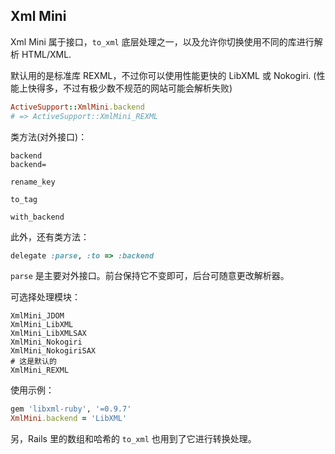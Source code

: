 ## Xml Mini

Xml Mini 属于接口，`to_xml` 底层处理之一，以及允许你切换使用不同的库进行解析 HTML/XML.

默认用的是标准库 REXML，不过你可以使用性能更快的 LibXML 或 Nokogiri. (性能上快得多，不过有极少数不规范的网站可能会解析失败)

```ruby
ActiveSupport::XmlMini.backend
# => ActiveSupport::XmlMini_REXML
```

类方法(对外接口)：

```
backend
backend=

rename_key

to_tag

with_backend
```

此外，还有类方法：

```ruby
delegate :parse, :to => :backend
```

`parse` 是主要对外接口。前台保持它不变即可，后台可随意更改解析器。

可选择处理模块：

```
XmlMini_JDOM
XmlMini_LibXML
XmlMini_LibXMLSAX
XmlMini_Nokogiri
XmlMini_NokogiriSAX
# 这是默认的
XmlMini_REXML
```

使用示例：

```ruby
gem 'libxml-ruby', '=0.9.7'
XmlMini.backend = 'LibXML'
```

另，Rails 里的数组和哈希的 `to_xml` 也用到了它进行转换处理。

